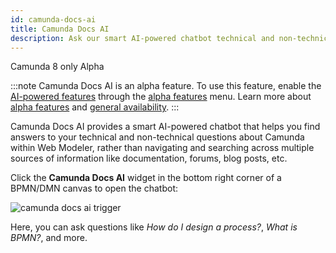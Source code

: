```yaml
---
id: camunda-docs-ai
title: Camunda Docs AI
description: Ask our smart AI-powered chatbot technical and non-technical questions about Camunda 8.
---
```


<span class="badge badge--cloud">Camunda 8 only</span>
<span class="badge badge--alpha">Alpha</span>

:::note
Camunda Docs AI is an alpha feature. To use this feature, enable the [AI-powered features](https://camunda.com/blog/2024/02/camunda-docs-ai-developer-experience-new-level/) through the [alpha features](/components/console/manage-organization/enable-alpha-features.md) menu. Learn more about [alpha features](/reference/alpha-features.md) and [general availability](/reference/announcements-release-notes/release-policy.md#general-availability-ga).
:::

Camunda Docs AI provides a smart AI-powered chatbot that helps you find answers to your technical and non-technical questions about Camunda within Web Modeler, rather than navigating and searching across multiple sources of information like documentation, forums, blog posts, etc.

Click the **Camunda Docs AI** widget in the bottom right corner of a BPMN/DMN canvas to open the chatbot:

![camunda docs ai trigger](./img/camunda-docs-ai-trigger.png)

Here, you can ask questions like _How do I design a process?_, _What is BPMN?_, and more.
